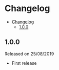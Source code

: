 # Changelog

- [Changelog](#changelog)
  - [1.0.0](#100)

## 1.0.0

Released on 25/08/2019

- First release
